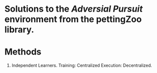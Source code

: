 # Solutions to the *Adversial Pursuit* environment from the pettingZoo library.
# Methods
1. Independent Learners. 
Training: Centralized
Execution: Decentralized.
